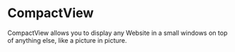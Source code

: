 # CompactView
CompactView allows you to display any Website in a small windows on top of anything else, like a picture in picture.
